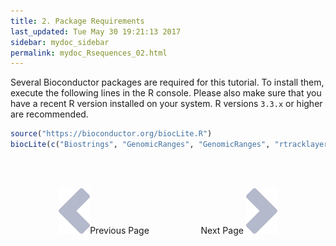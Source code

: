 ```yaml
---
title: 2. Package Requirements
last_updated: Tue May 30 19:21:13 2017
sidebar: mydoc_sidebar
permalink: mydoc_Rsequences_02.html
---
```


Several Bioconductor packages are required for this tutorial. To install them, execute
the following lines in the R console. Please also make sure that you have a recent R version
installed on your system. R versions `3.3.x` or higher are recommended.


```r
source("https://bioconductor.org/biocLite.R")
biocLite(c("Biostrings", "GenomicRanges", "GenomicRanges", "rtracklayer", "systemPipeR", "seqLogo", "ShortRead"))
```

<br><br><center><a href="mydoc_Rsequences_01.html"><img src="images/left_arrow.png" alt="Previous page."></a>Previous Page &nbsp; &nbsp; &nbsp; &nbsp; &nbsp; &nbsp; &nbsp; &nbsp; &nbsp; &nbsp; Next Page
<a href="mydoc_Rsequences_03.html"><img src="images/right_arrow.png" alt="Next page."></a></center>
